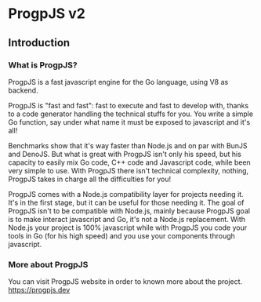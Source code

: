 # ProgpJS v2

## Introduction

### What is ProgpJS?

ProgpJS is a fast javascript engine for the Go language, using V8 as backend.

ProgpJS is "fast and fast": fast to execute and fast to develop with, thanks to a code generator handling
the technical stuffs for you. You write a simple Go function, say under what name it must be exposed to javascript
and it's all!

Benchmarks show that it's way faster than Node.js and on par with BunJS and DenoJS. But what is great with ProgpJS
isn't only his speed, but his capacity to easily mix Go code, C++ code and Javascript code, while been very simple to use.
With ProgpJS there isn't technical complexity, nothing, ProgpJS takes in charge all the difficulties for you!

ProgpJS comes with a Node.js compatibility layer for projects needing it. It's in the first stage, but it can be
useful for those needing it. The goal of ProgpJS isn't to be compatible with Node.js, mainly because ProgpJS goal
is to make interact javascript and Go, it's not a Node.js replacement. With Node.js your project is 100% javascript
while with ProgpJS you code your tools in Go (for his high speed) and you use your components through javascript.

### More about ProgpJS

You can visit ProgpJS website in order to known more about the project.
https://progpjs.dev



